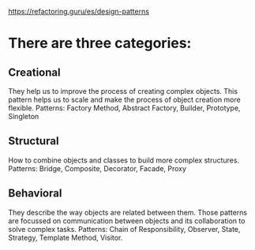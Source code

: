 
https://refactoring.guru/es/design-patterns

# There are three categories:

## Creational
They help us to improve the process of creating complex objects.
This pattern helps us to scale and make the process of object creation more flexible.
Patterns: Factory Method, Abstract Factory, Builder, Prototype, Singleton

## Structural
How to combine objects and classes to build more complex structures.
Patterns: Bridge, Composite, Decorator, Facade, Proxy

## Behavioral
They describe the way objects are related between them. Those patterns are focussed on
communication between objects and its collaboration to solve complex tasks.
Patterns: Chain of Responsibility, Observer, State, Strategy, Template Method, Visitor.

